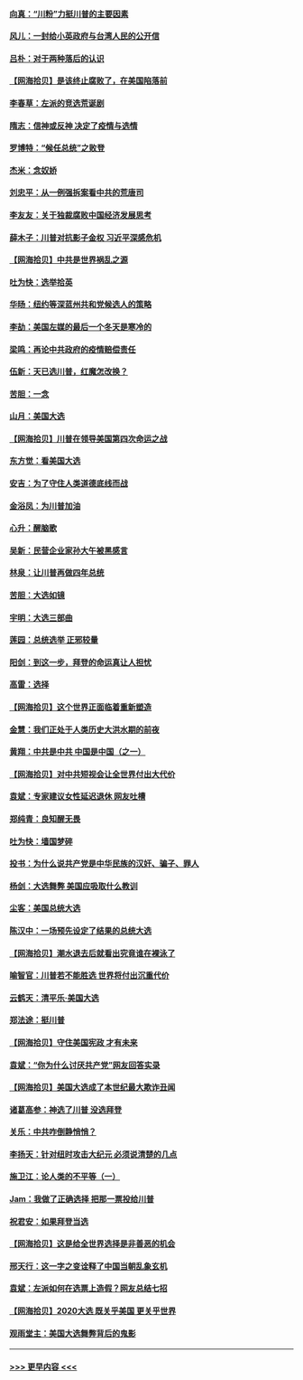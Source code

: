 #### [向真：“川粉”力挺川普的主要因素](../pages/nsc993/n12560774.md?t=11200002) 
#### [风儿：一封给小英政府与台湾人民的公开信](../pages/nsc993/n12560581.md?t=11200002) 
#### [吕朴：对于两种落后的认识](../pages/nsc993/n12560492.md?t=11200002) 
#### [【网海拾贝】是该终止腐败了，在美国陷落前](../pages/nsc993/n12559936.md?t=11200002) 
#### [李春草：左派的竞选荒诞剧](../pages/nsc993/n12558380.md?t=11200002) 
#### [隋志：信神或反神 决定了疫情与选情](../pages/nsc993/n12558255.md?t=11200002) 
#### [罗博特：“候任总统”之败登](../pages/nsc993/n12558189.md?t=11200002) 
#### [杰米：念奴娇](../pages/nsc993/n12558174.md?t=11200002) 
#### [刘忠平：从一例强拆案看中共的荒唐司](../pages/nsc993/n12558036.md?t=11200002) 
#### [李友友：关于独裁腐败中国经济发展思考](../pages/nsc993/n12558004.md?t=11200002) 
#### [薛木子：川普对抗影子金权 习近平深感危机](../pages/nsc993/n12557342.md?t=11200002) 
#### [【网海拾贝】中共是世界祸乱之源](../pages/nsc993/n12555353.md?t=11200002) 
#### [吐为快：选举拾英](../pages/nsc993/n12555041.md?t=11200002) 
#### [华旸：纽约等深蓝州共和党候选人的策略](../pages/nsc993/n12554309.md?t=11200002) 
#### [李劼：美国左媒的最后一个冬天是寒冷的](../pages/nsc993/n12552947.md?t=11200002) 
#### [梁鸣：再论中共政府的疫情赔偿责任](../pages/nsc993/n12553012.md?t=11200002) 
#### [伍新：天已选川普，红魔怎改换？](../pages/nsc993/n12552970.md?t=11200002) 
#### [苦胆：一念](../pages/nsc993/n12552957.md?t=11200002) 
#### [山月：美国大选](../pages/nsc993/n12552446.md?t=11200002) 
#### [【网海拾贝】川普在领导美国第四次命运之战](../pages/nsc993/n12551973.md?t=11200002) 
#### [东方觉：看美国大选](../pages/nsc993/n12551647.md?t=11200002) 
#### [安吉：为了守住人类道德底线而战](../pages/nsc993/n12551111.md?t=11200002) 
#### [金浴凤：为川普加油](../pages/nsc993/n12551085.md?t=11200002) 
#### [心升：醒脑歌](../pages/nsc993/n12550984.md?t=11200002) 
#### [吴新：民营企业家孙大午被黑感言](../pages/nsc993/n12550656.md?t=11200002) 
#### [林泉：让川普再做四年总统](../pages/nsc993/n12550640.md?t=11200002) 
#### [苦胆：大选如镜](../pages/nsc993/n12550630.md?t=11200002) 
#### [宇明：大选三部曲](../pages/nsc993/n12550603.md?t=11200002) 
#### [莲园：总统选举 正邪较量](../pages/nsc993/n12550594.md?t=11200002) 
#### [阳剑：到这一步，拜登的命运真让人担忧](../pages/nsc993/n12549093.md?t=11200002) 
#### [高雷：选择](../pages/nsc993/n12549087.md?t=11200002) 
#### [【网海拾贝】这个世界正面临着重新塑造](../pages/nsc993/n12548326.md?t=11200002) 
#### [金慧：我们正处于人类历史大洪水期的前夜](../pages/nsc993/n12547914.md?t=11200002) 
#### [黄翔：中共是中共 中国是中国（之一）](../pages/nsc993/n12547576.md?t=11200002) 
#### [【网海拾贝】对中共短视会让全世界付出大代价](../pages/nsc993/n12546043.md?t=11200002) 
#### [袁斌：专家建议女性延迟退休 网友吐槽](../pages/nsc993/n12545424.md?t=11200002) 
#### [郑纯青：良知醒无畏](../pages/nsc993/n12545394.md?t=11200002) 
#### [吐为快：墙国梦碎](../pages/nsc993/n12545309.md?t=11200002) 
#### [投书：为什么说共产党是中华民族的汉奸、骗子、罪人](../pages/nsc993/n12545089.md?t=11200002) 
#### [杨剑：大选舞弊 美国应吸取什么教训](../pages/nsc993/n12543937.md?t=11200002) 
#### [尘客：美国总统大选](../pages/nsc993/n12543828.md?t=11200002) 
#### [陈汉中：一场预先设定了结果的总统大选](../pages/nsc993/n12543564.md?t=11200002) 
#### [【网海拾贝】潮水退去后就看出究竟谁在裸泳了](../pages/nsc993/n12543321.md?t=11200002) 
#### [喻智官：川普若不能胜选 世界将付出沉重代价](../pages/nsc993/n12541352.md?t=11200002) 
#### [云鹤天：清平乐‧美国大选](../pages/nsc993/n12540916.md?t=11200002) 
#### [郑法途：挺川普](../pages/nsc993/n12540898.md?t=11200002) 
#### [【网海拾贝】守住美国宪政 才有未来](../pages/nsc993/n12540423.md?t=11200002) 
#### [袁斌：“你为什么讨厌共产党”网友回答实录](../pages/nsc993/n12540208.md?t=11200002) 
#### [【网海拾贝】美国大选成了本世纪最大欺诈丑闻](../pages/nsc993/n12538029.md?t=11200002) 
#### [诸葛高参：神选了川普 没选拜登](../pages/nsc993/n12537664.md?t=11200002) 
#### [关乐：中共咋倒静悄悄？](../pages/nsc993/n12537615.md?t=11200002) 
#### [李扬天：针对纽时攻击大纪元 必须说清楚的几点](../pages/nsc993/n12536001.md?t=11200002) 
#### [施卫江：论人类的不平等（一）](../pages/nsc993/n12535700.md?t=11200002) 
#### [Jam：我做了正确选择 把那一票投给川普](../pages/nsc993/n12535743.md?t=11200002) 
#### [祝君安：如果拜登当选](../pages/nsc993/n12535726.md?t=11200002) 
#### [【网海拾贝】这是给全世界选择是非善恶的机会](../pages/nsc993/n12535061.md?t=11200002) 
#### [邢天行：这一字之变诠释了中国当朝乱象玄机](../pages/nsc993/n12533446.md?t=11200002) 
#### [袁斌：左派如何在选票上造假？网友总结七招](../pages/nsc993/n12533180.md?t=11200002) 
#### [【网海拾贝】2020大选 既关乎美国 更关乎世界](../pages/nsc993/n12533161.md?t=11200002) 
#### [观雨堂主：美国大选舞弊背后的鬼影](../pages/nsc993/n12533153.md?t=11200002) 

----
#### [ >>> 更早内容 <<< ](../indexes/nsc993-earlier.md)
